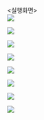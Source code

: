 <실행화면> <br> 
<img src = "https://github.com/SeungheeJeongHL/PP_Project1/blob/main/test%20image/%E1%84%89%E1%85%B3%E1%84%8F%E1%85%B3%E1%84%85%E1%85%B5%E1%86%AB%E1%84%89%E1%85%A3%E1%86%BA%202023-09-15%20%E1%84%8B%E1%85%A9%E1%84%92%E1%85%AE%204.57.23.png?raw=true">

<img src = 
"https://github.com/SeungheeJeongHL/PP_Project1/blob/main/test%20image/%E1%84%89%E1%85%B3%E1%84%8F%E1%85%B3%E1%84%85%E1%85%B5%E1%86%AB%E1%84%89%E1%85%A3%E1%86%BA%202023-09-15%20%E1%84%8B%E1%85%A9%E1%84%92%E1%85%AE%204.57.35.png?raw=true" >

<img src = 
"https://github.com/SeungheeJeongHL/PP_Project1/blob/main/test%20image/%E1%84%89%E1%85%B3%E1%84%8F%E1%85%B3%E1%84%85%E1%85%B5%E1%86%AB%E1%84%89%E1%85%A3%E1%86%BA%202023-09-15%20%E1%84%8B%E1%85%A9%E1%84%92%E1%85%AE%204.58.03.png?raw=true" >

<img src = 
"https://github.com/SeungheeJeongHL/PP_Project1/blob/main/test%20image/%E1%84%89%E1%85%B3%E1%84%8F%E1%85%B3%E1%84%85%E1%85%B5%E1%86%AB%E1%84%89%E1%85%A3%E1%86%BA%202023-09-15%20%E1%84%8B%E1%85%A9%E1%84%92%E1%85%AE%205.00.15.png?raw=true" >

<img src = 
"https://github.com/SeungheeJeongHL/PP_Project1/blob/main/test%20image/%E1%84%89%E1%85%B3%E1%84%8F%E1%85%B3%E1%84%85%E1%85%B5%E1%86%AB%E1%84%89%E1%85%A3%E1%86%BA%202023-09-15%20%E1%84%8B%E1%85%A9%E1%84%92%E1%85%AE%205.01.58.png?raw=true" >

<img src = 
"https://github.com/SeungheeJeongHL/PP_Project1/blob/main/test%20image/%E1%84%89%E1%85%B3%E1%84%8F%E1%85%B3%E1%84%85%E1%85%B5%E1%86%AB%E1%84%89%E1%85%A3%E1%86%BA%202023-09-15%20%E1%84%8B%E1%85%A9%E1%84%92%E1%85%AE%205.03.04.png?raw=true" >

<img src = 
"https://github.com/SeungheeJeongHL/PP_Project1/blob/main/test%20image/%E1%84%89%E1%85%B3%E1%84%8F%E1%85%B3%E1%84%85%E1%85%B5%E1%86%AB%E1%84%89%E1%85%A3%E1%86%BA%202023-09-15%20%E1%84%8B%E1%85%A9%E1%84%92%E1%85%AE%205.03.09.png?raw=true" >

<img src = 
"https://github.com/SeungheeJeongHL/PP_Project1/blob/main/test%20image/%E1%84%89%E1%85%B3%E1%84%8F%E1%85%B3%E1%84%85%E1%85%B5%E1%86%AB%E1%84%89%E1%85%A3%E1%86%BA%202023-09-15%20%E1%84%8B%E1%85%A9%E1%84%92%E1%85%AE%205.03.24.png?raw=true" >


